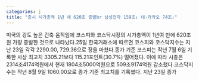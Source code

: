 ```yaml
---
categories: j
title: "증시 시가총액 1년 새 620조 증발br 삼성전자 159조↓ 네·카카오 74조↓"
---
```

미국의 강도 높은 긴축 움직임에 코스피와 코스닥시장의 시가총액이 1년여 만에 620조원 가량 증발한 것으로 나타났다.25일 한국거래소에 따르면 코스피와 코스닥지수는 지난 23일 각각 2290.00, 729.36으로 장을 마쳤다.종가 기준 코스피는 작년 7월 6일 기록한 사상 최고치 3305.21보다 115.21포인트(30.7%) 떨어졌다. 이에 따라 시총은 2314조4174억원에서 현재 1804조5000억원으로 509조9174억원 감소했다.코스닥지수는 작년 8월 9일 1060.00으로 종가 기준 최고치를 기록했다. 지난 23일 종가